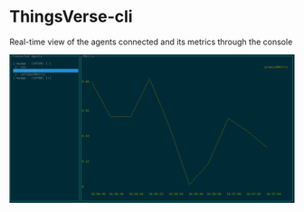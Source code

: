 # ThingsVerse-cli

Real-time view of the agents connected and its metrics through the console


![ThingsVerse-cli](thingsverse-cli.png)